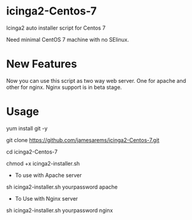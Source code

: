 # icinga2-Centos-7
Icinga2 auto installer script for Centos 7

Need minimal CentOS 7 machine with no SElinux. 

# New Features

Now you can use this script as two way web server. One for apache and other for nginx. Nginx support is in beta stage. 

# Usage

yum install git -y

git clone https://github.com/jamesarems/icinga2-Centos-7.git

cd icinga2-Centos-7

chmod +x icinga2-installer.sh

* To use with Apache server

 sh icinga2-installer.sh yourpassword apache      

* To Use with Nginx server

 sh icinga2-installer.sh yourpassword nginx
